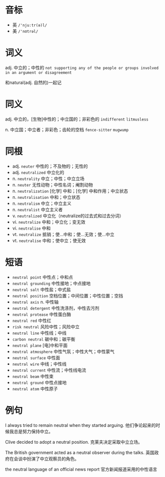 # 音标

- 英 `/'njuːtr(ə)l/`
- 美 `/'nʊtrəl/`

# 词义

adj. 中立的；中性的
`not supporting any of the people or groups involved in an argument or disagreement`



和natural(adj. 自然的)一起记

# 同义

adj. 中立的，[生物]中性的；中立国的；非彩色的
`indifferent` `litmusless`

n. 中立国；中立者；非彩色；齿轮的空档
`fence-sitter` `mugwump`

# 同根

- adj. `neuter` 中性的；不及物的；无性的
- adj. `neutralized` 中立化的
- n. `neutrality` 中立；中性；中立立场
- n. `neuter` 无性动物；中性名词；阉割动物
- n. `neutralization` [化学] 中和；[化学] 中和作用；中立状态
- n. `neutralisation` 中和；中立状态
- n. `neutralism` 中立；中立主义
- n. `neutralist` 中立主义者
- v. `neutralized` 中立化（neutralize的过去式和过去分词）
- vi. `neutralize` 中和；中立化；变无效
- vi. `neutralise` 中和
- vt. `neutralize` 抵销；使…中和；使…无效；使…中立
- vt. `neutralise` 中和；使中立；使无效

# 短语

- `neutral point` 中性点；中和点
- `neutral grounding` 中性接地；中点接地
- `neutral salt` 中性盐；中式盐
- `neutral position` 空档位置；中间位置；中性位置；空挡
- `neutral axis` n. 中性轴
- `neutral detergent` 中性洗涤剂，中性去污剂
- `neutral protease` 中性蛋白酶
- `neutral red` 中性红
- `risk neutral` 风险中性；风险中立
- `neutral line` 中性线；中线
- `carbon neutral` 碳中和；碳平衡
- `neutral plane` [电]中和平面
- `neutral atmosphere` 中性气氛；中性大气；中性蒙气
- `neutral surface` 中性面
- `neutral wire` 中线；中性线
- `neutral current` 中性流；中性线电流
- `neutral beam` 中性束
- `neutral ground` 中性点接地
- `neutral atom` 中性原子

# 例句

I always tried to remain neutral when they started arguing.
他们争论起来的时候我总是努力保持中立。

Clive decided to adopt a neutral position.
克莱夫决定采取中立立场。

The British government acted as a neutral observer during the talks.
英国政府在会谈中扮演了中立观察员的角色。

the neutral language of an official news report
官方新闻报道采用的中性语言


